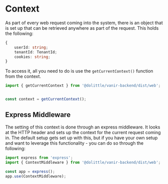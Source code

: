# Context

As part of every web request coming into the system, there is an object that is set up that
can be retrieved anywhere as part of the request. This holds the following:

```typescript
{
    userId: string;
    tenantId: TenantId;
    cookies: string;
}
```

To access it, all you need to do is use the `getCurrentContext()` function from the context.

```typescript
import { getCurrentContext } from '@dolittle/vanir-backend/dist/web';


const context = getCurrentContext();
```

## Express Middleware

The setting of this context is done through an express middleware.
It looks at the HTTP header and sets up the context for the current request coming in.
The default setup gets set up with this, but if you have your own setup and want to leverage
this functionality - you can do so through the following:

```typescript
import express from 'express';
import { ContextMiddleware } from '@dolittle/vanir-backend/dist/web';

const app = express();
app.use(ContextMiddleware);
```
